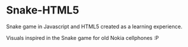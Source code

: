 Snake-HTML5
===========

Snake game in Javascript and HTML5 created as a learning experience.

Visuals inspired in the Snake game for old Nokia cellphones :P
